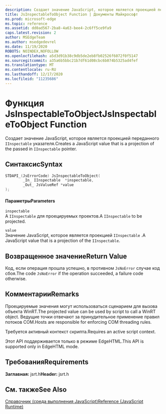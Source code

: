 ```yaml
---
description: Создает значение JavaScript, которое является проекцией переданного `IInspectable` указателя.
title: JsInspectableToObject Function | Документы Майкрософт
ms.prod: microsoft-edge
ms.topic: reference
ms.assetid: dd0ad567-2ba8-4a63-bee4-2c6ff5ce9fa9
caps.latest.revision: 2
author: MSEdgeTeam
ms.author: msedgedevrel
ms.date: 11/19/2020
ROBOTS: NOINDEX,NOFOLLOW
ms.openlocfilehash: a5d3d91b38c9db5de2eb8fb02526f6072f0f5147
ms.sourcegitcommit: a35a6b5bbc21b7df61d08cbc6b074b5325ad4fef
ms.translationtype: MT
ms.contentlocale: ru-RU
ms.lasthandoff: 12/17/2020
ms.locfileid: "11235686"
---
```

# <span data-ttu-id="ae070-103">Функция JsInspectableToObject</span><span class="sxs-lookup"><span data-stu-id="ae070-103">JsInspectableToObject Function</span></span>

<span data-ttu-id="ae070-104">Создает значение JavaScript, которое является проекцией переданного `IInspectable` указателя.</span><span class="sxs-lookup"><span data-stu-id="ae070-104">Creates a JavaScript value that is a projection of the passed in `IInspectable` pointer.</span></span>  
  
## <span data-ttu-id="ae070-105">Синтаксис</span><span class="sxs-lookup"><span data-stu-id="ae070-105">Syntax</span></span>  
  
```cpp  
STDAPI_(JsErrorCode) JsInspectableToObject(  
        _In_ IInspectable  *inspectable,  
        _Out_ JsValueRef *value  
);  
```  
  
#### <span data-ttu-id="ae070-106">Параметры</span><span class="sxs-lookup"><span data-stu-id="ae070-106">Parameters</span></span>  
 `inspectable`  
 <span data-ttu-id="ae070-107">A `IInspectable` для проецируемых проектов.</span><span class="sxs-lookup"><span data-stu-id="ae070-107">A `IInspectable` to be projected.</span></span>  
  
 `value`  
 <span data-ttu-id="ae070-108">Значение JavaScript, которое является проекцией `IInspectable` .</span><span class="sxs-lookup"><span data-stu-id="ae070-108">A JavaScript value that is a projection of the `IInspectable`.</span></span>  
  
## <span data-ttu-id="ae070-109">Возвращенное значение</span><span class="sxs-lookup"><span data-stu-id="ae070-109">Return Value</span></span>  
 <span data-ttu-id="ae070-110">Код, если операция прошла успешно, в противном `JsNoError` случае код сбоя.</span><span class="sxs-lookup"><span data-stu-id="ae070-110">The code `JsNoError` if the operation succeeded, a failure code otherwise.</span></span>  
  
## <span data-ttu-id="ae070-111">Комментарии</span><span class="sxs-lookup"><span data-stu-id="ae070-111">Remarks</span></span>  
 <span data-ttu-id="ae070-112">Проецируемые значения могут использоваться сценарием для вызова объекта WinRT.</span><span class="sxs-lookup"><span data-stu-id="ae070-112">The projected value can be used by script to call a WinRT object.</span></span> <span data-ttu-id="ae070-113">Ведущие точки отвечают за принудительное применение правил потоков COM.</span><span class="sxs-lookup"><span data-stu-id="ae070-113">Hosts are responsible for enforcing COM threading rules.</span></span>  
  
 <span data-ttu-id="ae070-114">Требуется активный контекст скрипта.</span><span class="sxs-lookup"><span data-stu-id="ae070-114">Requires an active script context.</span></span>  
  
 <span data-ttu-id="ae070-115">Этот API поддерживается только в режиме EdgeHTML.</span><span class="sxs-lookup"><span data-stu-id="ae070-115">This API is supported only in EdgeHTML mode.</span></span>  
  
## <span data-ttu-id="ae070-116">Требования</span><span class="sxs-lookup"><span data-stu-id="ae070-116">Requirements</span></span>  
 <span data-ttu-id="ae070-117">**Заглавная:** jsrt.h</span><span class="sxs-lookup"><span data-stu-id="ae070-117">**Header:** jsrt.h</span></span>  
  
## <span data-ttu-id="ae070-118">См. также</span><span class="sxs-lookup"><span data-stu-id="ae070-118">See Also</span></span>  
 [<span data-ttu-id="ae070-119">Справочник (среда выполнения JavaScript)</span><span class="sxs-lookup"><span data-stu-id="ae070-119">Reference (JavaScript Runtime)</span></span>](../chakra-hosting/reference-javascript-runtime.md)
